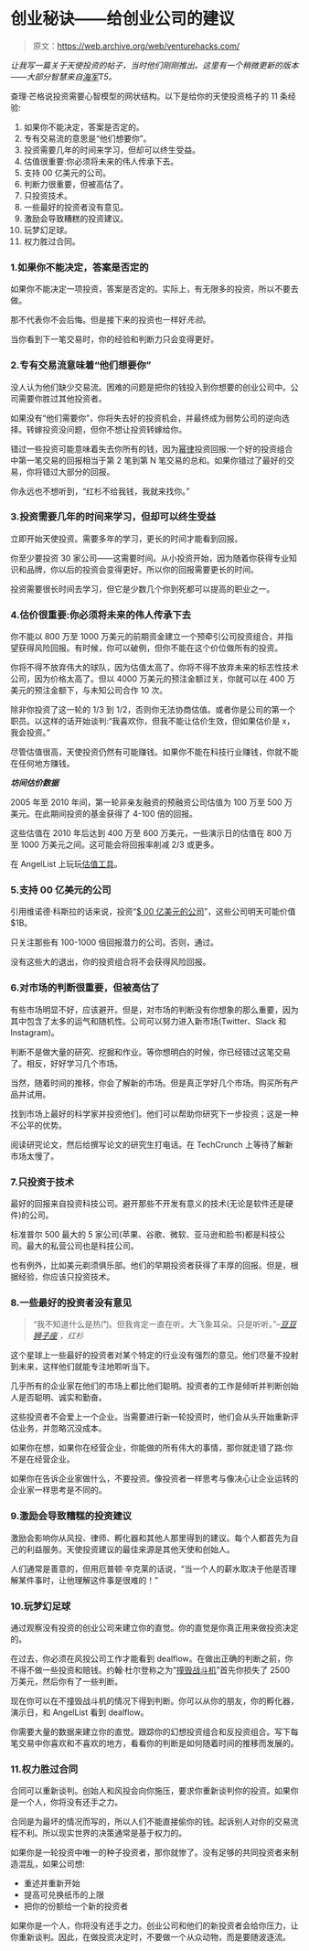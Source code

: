# 创业秘诀——给创业公司的建议

> 原文：<https://web.archive.org/web/venturehacks.com/>

*让我写一篇关于天使投资的帖子，当时他们刚刚推出。这里有一个稍微更新的版本——大部分智慧来自[海军](https://web.archive.org/web/20230325124152/http://twitter.com/naval)T5。*

查理·芒格说投资需要心智模型的网状结构。以下是给你的天使投资格子的 11 条经验:

1.  如果你不能决定，答案是否定的。
2.  专有交易流的意思是“他们想要你”。
3.  投资需要几年的时间来学习，但却可以终生受益。
4.  估值很重要:你必须将未来的伟人传承下去。
5.  支持 00 亿美元的公司。
6.  判断力很重要，但被高估了。
7.  只投资技术。
8.  一些最好的投资者没有意见。
9.  激励会导致糟糕的投资建议。
10.  玩梦幻足球。
11.  权力胜过合同。

### 1.如果你不能决定，答案是否定的

如果你不能决定一项投资，答案是否定的。实际上，有无限多的投资，所以不要去做。

那不代表你不会后悔。但是接下来的投资也一样好*先验*。

当你看到下一笔交易时，你的经验和判断力只会变得更好。

### 2.专有交易流意味着“他们想要你”

没人认为他们缺少交易流。困难的问题是把你的钱投入到你想要的创业公司中。公司需要你胜过其他投资者。

如果没有“他们需要你”，你将失去好的投资机会，并最终成为弱势公司的逆向选择。转嫁投资没问题，但你不想让投资转嫁给你。

错过一些投资可能意味着失去你所有的钱，因为[幂律](https://web.archive.org/web/20230325124152/http://blakemasters.com/post/21869934240/peter-thiels-cs183-startup-class-7-notes-essay)投资回报:一个好的投资组合中第一笔交易的回报相当于第 2 笔到第 N 笔交易的总和。如果你错过了最好的交易，你将错过大部分的回报。

你永远也不想听到，“红杉不给我钱，我就来找你。”

### 3.投资需要几年的时间来学习，但却可以终生受益

立即开始天使投资。需要多年的学习，更长的时间才能看到回报。

你至少要投资 30 家公司——这需要时间。从小投资开始，因为随着你获得专业知识和品牌，你以后的投资会变得更好。所以你的回报需要更长的时间。

投资需要很长时间去学习，但它是少数几个你到死都可以提高的职业之一。

### 4.估价很重要:你必须将未来的伟人传承下去

你不能以 800 万至 1000 万美元的前期资金建立一个预牵引公司投资组合，并指望获得风险回报。有时候，你可以破例，但你不能在这个价位做所有的投资。

你将不得不放弃伟大的球队，因为估值太高了。你将不得不放弃未来的标志性技术公司，因为价格太高了。但以 4000 万美元的预注金额过关，你就可以在 400 万美元的预注金额下，与未知公司合作 10 次。

除非你投资了这一轮的 1/3 到 1/2，否则你无法协商估值。或者你是公司的第一个职员。以这样的话开始谈判:“我喜欢你，但我不能让估价生效，但如果估价是 x，我会投资。”

尽管估值很高，天使投资仍然有可能赚钱。如果你不能在科技行业赚钱，你就不能在任何地方赚钱。

***坊间估价数据***

2005 年至 2010 年间，第一轮非亲友融资的预融资公司估值为 100 万至 500 万美元。在此期间投资的基金获得了 4-100 倍的回报。

这些估值在 2010 年后达到 400 万至 600 万美元，一些演示日的估值在 800 万至 1000 万美元之间。这可能会将回报率削减 2/3 或更多。

在 AngelList 上玩玩[估值工具](https://web.archive.org/web/20230325124152/https://angel.co/valuations)。

### 5.支持 00 亿美元的公司

引用维诺德·科斯拉的话来说，投资“[$ 00 亿美元的公司](https://web.archive.org/web/20230325124152/https://www.google.com/search?client=safari&rls=en&q=vinod+khosla+%240B&ie=UTF-8&oe=UTF-8)”，这些公司明天可能价值$1B。

只关注那些有 100-1000 倍回报潜力的公司。否则，通过。

没有这些大的退出，你的投资组合将不会获得风险回报。

### 6.对市场的判断很重要，但被高估了

有些市场明显不好，应该避开。但是，对市场的判断没有你想象的那么重要，因为其中包含了太多的运气和随机性。公司可以努力进入新市场(Twitter、Slack 和 Instagram)。

判断不是做大量的研究、挖掘和作业。等你想明白的时候，你已经错过这笔交易了。相反，好好学习几个市场。

当然，随着时间的推移，你会了解新的市场。但是真正学好几个市场。购买所有产品并试用。

找到市场上最好的科学家并投资他们。他们可以帮助你研究下一步投资；这是一种不公平的优势。

阅读研究论文，然后给撰写论文的研究生打电话。在 TechCrunch 上等待了解新市场太慢了。

### 7.只投资于技术

最好的回报来自投资科技公司。避开那些不开发有意义的技术(无论是软件还是硬件)的公司。

标准普尔 500 最大的 5 家公司(苹果、谷歌、微软、亚马逊和脸书)都是科技公司。最大的私营公司也是科技公司。

也有例外，比如美元剃须俱乐部。他们的早期投资者获得了丰厚的回报。但是，根据经验，你应该只投资技术。

### 8.一些最好的投资者没有意见

> “我不知道什么是热门。但我肯定一直在听。大飞象耳朵。只是听听。”–[*豆豆狮子座*](https://web.archive.org/web/20230325124152/https://www.sequoiacap.com/people/doug-leone/) *，红杉*

这个星球上一些最好的投资者对某个特定的行业没有强烈的意见。他们尽量不投射到未来，这样他们就能专注地聆听当下。

几乎所有的企业家在他们的市场上都比他们聪明。投资者的工作是倾听并判断创始人是否聪明、诚实和勤奋。

这些投资者不会爱上一个企业。当需要进行新一轮投资时，他们会从头开始重新评估业务，并忽略沉没成本。

如果你在想，如果你在经营企业，你能做的所有伟大的事情，那你就走错了路:你不是在经营企业。

如果你在告诉企业家做什么，不要投资。像投资者一样思考与像决心让企业运转的企业家一样思考是不同的。

### 9.激励会导致糟糕的投资建议

激励会影响你从风投、律师、孵化器和其他人那里得到的建议。每个人都首先为自己的利益服务。天使投资建议的最佳来源是其他天使和创始人。

人们通常是善意的，但用厄普顿·辛克莱的话说，“当一个人的薪水取决于他是否理解某件事时，让他理解这件事是很难的！”

### 10.玩梦幻足球

通过观察没有投资的创业公司来建立你的直觉。你的直觉是你真正用来做投资决定的。

在过去，你必须在风投公司工作才能看到 dealflow。在做出正确的判断之前，你不得不做一些投资和赔钱。约翰·杜尔登称之为“[撞毁战斗机](https://web.archive.org/web/20230325124152/https://www.forbes.com/forbes/2005/0704/039.html#14bd69604fe0)”首先你损失了 2500 万美元，然后你有了一些判断。

现在你可以在不撞毁战斗机的情况下得到判断。你可以从你的朋友，你的孵化器，演示日，和 AngelList 看到 dealflow。

你需要大量的数据来建立你的直觉。跟踪你的幻想投资组合和反投资组合。写下每笔交易中你喜欢和不喜欢的地方，看看你的判断是如何随着时间的推移而发展的。

### 11.权力胜过合同

合同可以重新谈判。创始人和风投会向你施压，要求你重新谈判你的投资。如果你是一个人，你将没有还手之力。

合同是为最坏的情况而写的，所以人们不能直接偷你的钱。起诉别人对你的交易流程不利。所以现实世界的决策通常是基于权力的。

如果你是一轮投资中唯一的种子投资者，那你就惨了。没有足够的共同投资者来制造混乱，如果公司想:

*   重述并重新开始
*   提高可兑换纸币的上限
*   把你的份额给一个新的投资者

如果你是一个人，你将没有还手之力。创业公司和他们的新投资者会给你压力，让你重新谈判。因此，在做投资决定时，不要做一个从众动物，而是要随波逐流。
